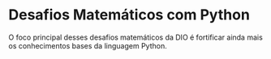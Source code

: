# Desafios Matemáticos com Python

O foco principal desses desafios matemáticos da DIO é fortificar ainda mais os conhecimentos bases da linguagem Python.
